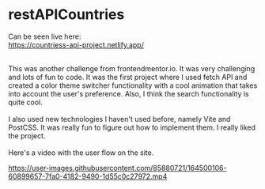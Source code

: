 # restAPICountries

Can be seen live here: <br>
https://countriess-api-project.netlify.app/
<br><br>

This was another challenge from frontendmentor.io. It was very challenging and lots of fun to code. It was the first project where I used fetch API and created a color theme switcher functionality with a cool animation that takes into account the user's preference. Also, I think the search functionality is quite cool. 
<br><br>
I also used new technologies I haven't used before, namely Vite and PostCSS. It was really fun to figure out how to implement them. I really liked the project.
<br><br>
Here's a video with the user flow on the site.

https://user-images.githubusercontent.com/85880721/164500106-60899657-7fa0-4182-9490-1d55c0c27972.mp4

